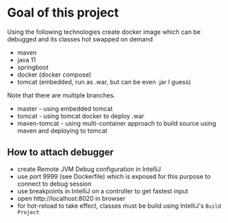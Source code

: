 # Goal of this project

Using the following technologies create docker image which can be debugged and its classes hot swapped on demand

- maven
- java 11
- springboot
- docker (docker compose)
- tomcat (embedded, run as .war, but can be even .jar I guess)

Note that there are multiple branches.

- master - using embedded tomcat
- tomcat - using tomcat docker to deploy .war
- maven-tomcat - using multi-container approach to build source using maven and deploying to tomcat

## How to attach debugger

- create Remote JVM Debug configuration in IntelliJ
- use port 9999 (see Dockerfile) which is exposed for this purpose to connect to debug session
- use breakpoints in IntelliJ on a controller to get fastest input
- open http://localhost:8020 in browser
- for hot-reload to take effect, classes must be build using IntelliJ's `Build Project`

